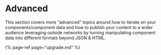 # Advanced

This section covers more "advanced" topics around how to iterate on your components/component data and how to publish your content to a wider audience leveraging outside networks by turning manipulating component data into different formats beyond JSON & HTML. 

{% page-ref page="upgrade.md" %}



